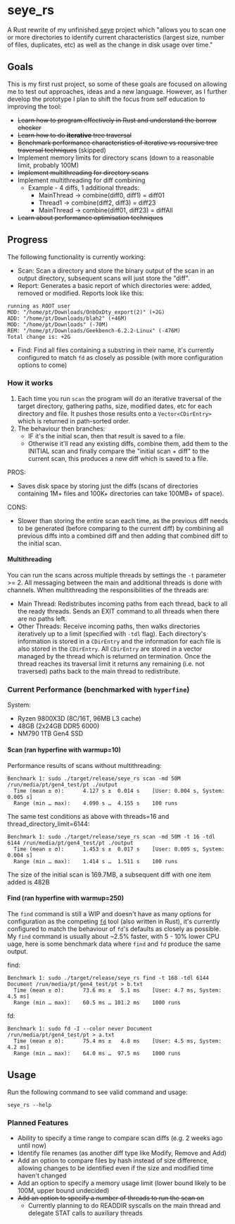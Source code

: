 # seye_rs
A Rust rewrite of my unfinished [seye](https://github.com/pericles-tpt/seye) project which "allows you to scan one or more directories to identify current characteristics (largest size, number of files, duplicates, etc) as well as the change in disk usage over time."

## Goals
This is my first rust project, so some of these goals are focused on allowing me to test out approaches, ideas and a new language. However, as I further develop the prototype I plan to shift the focus from self education to improving the tool:
- ~~Learn how to program effectively in Rust and understand the borrow checker~~
- ~~Learn how to do **iterative** tree traversal~~
- ~~Benchmark performance characteristics of iterative vs recursive tree traversal techniques~~ (skipped)
- Implement memory limits for directory scans (down to a reasonable limit, probably 100M)
- ~~Implement multithreading for directory scans~~
- Implement multithreading for diff combining
  - Example - 4 diffs, 1 additional threads:
    - MainThread -> combine(diff0, diff1) = diff01
    - Thread1    -> combine(diff2, diff3) = diff23
    - MainThread -> combine(diff01, diff23) = diffAll
- ~~Learn about performance optimisation techniques~~

## Progress
The following functionality is currently working:

- Scan: Scan a directory and store the binary output of the scan in an output directory, subsequent scans will just store the "diff".
- Report: Generates a basic report of which directories were: added, removed or modified. Reports look like this:
```
running as ROOT user
MOD: "/home/pt/Downloads/OnbOxDty_export(2)" (+2G)
ADD: "/home/pt/Downloads/blah2" (+46M)
MOD: "/home/pt/Downloads" (-70M)
REM: "/home/pt/Downloads/Geekbench-6.2.2-Linux" (-476M)
Total change is: +2G
```
- Find: Find all files containing a substring in their name, it's currently configured to match `fd` as closely as possible (with more configuration options to come)

### How it works
1. Each time you run `scan` the program will do an iterative traversal of the target directory, gathering paths, size, modified dates, etc for each directory and file. It pushes those results onto a `Vector<CDirEntry>` which is returned in path-sorted order.
2. The behaviour then branches:
    - IF it's the initial scan, then that result is saved to a file.
    - Otherwise it'll read any existing diffs, combine them, add them to the INITIAL scan and finally compare the "initial scan + diff" to the current scan, this produces a new diff which is saved to a file.

PROS:
- Saves disk space by storing just the diffs (scans of directories containing 1M+ files and 100K+ directories can take 100MB+ of space).

CONS:
- Slower than storing the entire scan each time, as the previous diff needs to be generated (before comparing to the current diff) by combining all previous diffs into a combined diff and then adding that combined diff to the initial scan.

#### Multithreading
You can run the scans across multiple threads by settings the `-t` parameter >= 2. All messaging between the main and additional threads is done with channels. When multithreading the responsibilities of the threads are:
- Main Thread: Redistributes incoming paths from each thread, back to all the ready threads. Sends an EXIT command to all threads when there are no paths left.
- Other Threads: Receive incoming paths, then walks directories iteratively up to a limit (specified with `-tdl` flag). Each directory's information is stored in a `CDirEntry` and the information for each file is also stored in the `CDirEntry`. All `CDirEntry` are stored in a vector managed by the thread which is returned on termination. Once the thread reaches its traversal limit it returns any remaining (i.e. not traversed) paths back to the main thread to redistribute.

### Current Performance (benchmarked with `hyperfine`) 
System:
- Ryzen 9800X3D (8C/16T, 96MB L3 cache)
- 48GB (2x24GB DDR5 6000)
- NM790 1TB Gen4 SSD
#### Scan (ran hyperfine with warmup=10)
Performance results of scans without multithreading:
```
Benchmark 1: sudo ./target/release/seye_rs scan -md 50M /run/media/pt/gen4_test/pt ./output
  Time (mean ± σ):      4.127 s ±  0.014 s    [User: 0.004 s, System: 0.005 s]
  Range (min … max):    4.090 s …  4.155 s    100 runs
```
The same test conditions as above with threads=16 and thread_directory_limit=6144:
```
Benchmark 1: sudo ./target/release/seye_rs scan -md 50M -t 16 -tdl 6144 /run/media/pt/gen4_test/pt ./output
  Time (mean ± σ):      1.453 s ±  0.017 s    [User: 0.005 s, System: 0.004 s]
  Range (min … max):    1.414 s …  1.511 s    100 runs
```
The size of the initial scan is 169.7MB, a subsequent diff with one item added is 482B

#### Find (ran hyperfine with warmup=250)
The `find` command is still a WIP and doesn't have as many options for configuration as the competing [`fd`](https://github.com/sharkdp/fd) tool (also written in Rust), it's currently configured to match the behaviour of `fd`'s defaults as closely as possible. My `find` command is usually about ~2.5% faster, with 5 - 10% lower CPU uage, here is some benchmark data where `find` and `fd` produce the same output.

find:
```
Benchmark 1: sudo ./target/release/seye_rs find -t 168 -tdl 6144 Document /run/media/pt/gen4_test/pt > b.txt
  Time (mean ± σ):      73.6 ms ±   5.1 ms    [User: 4.7 ms, System: 4.5 ms]
  Range (min … max):    60.5 ms … 101.2 ms    1000 runs
```
fd:
```
Benchmark 1: sudo fd -I --color never Document /run/media/pt/gen4_test/pt > a.txt
  Time (mean ± σ):      75.4 ms ±   4.8 ms    [User: 4.5 ms, System: 4.2 ms]
  Range (min … max):    64.0 ms …  97.5 ms    1000 runs
```

## Usage
Run the following command to see valid command and usage:
```
seye_rs --help
```

### Planned Features
- Ability to specify a time range to compare scan diffs (e.g. 2 weeks ago until now)
- Identify file renames (as another diff type like Modify, Remove and Add)
- Add an option to compare files by hash instead of size difference, allowing changes to be identified even if the size and modified time haven't changed
- Add an option to specify a memory usage limit (lower bound likely to be 100M, upper bound undecided)
- ~~Add an option to specify a number of threads to run the scan on~~
  - Currently planning to do READDIR syscalls on the main thread and delegate STAT calls to auxiliary threads  
